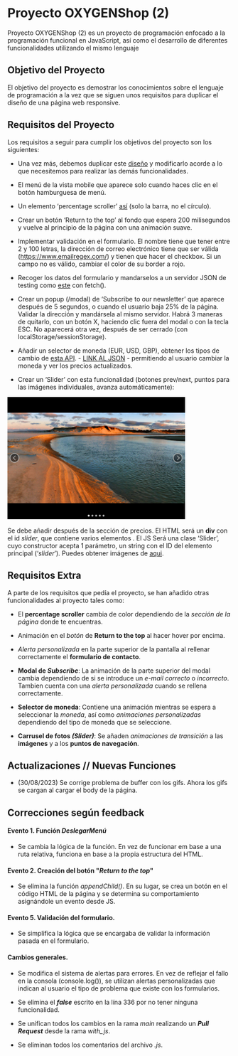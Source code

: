 # Proyecto OXYGENShop (2)

Proyecto OXYGENShop (2) es un proyecto de programación enfocado a la programación funcional en JavaScript, así como el desarrollo de diferentes funcionalidades utilizando el mismo lenguaje

## Objetivo del Proyecto

El objetivo del proyecto es demostrar los conocimientos sobre el lenguaje de programación a la vez que se siguen unos requisitos para duplicar el diseño de una página web responsive.

## Requisitos del Proyecto

Los requisitos a seguir para cumplir los objetivos del proyecto son los siguientes:

* Una vez más, debemos duplicar este [diseño](https://www.figma.com/file/n7pSj9KadTb6Pb6pmf10oT/OXYGEN-Shop?node-id=0%3A1) y modificarlo acorde a lo que necesitemos para realizar las demás funcionalidades.

* El menú de la vista mobile que aparece solo cuando haces clic en el botón hamburguesa de menú.

* Un elemento ‘percentage scroller’ [así](https://webdevtrick.com/wp-content/uploads/animated-scroll-percentage-show.mp4) (solo la barra, no el círculo).

* Crear un botón ‘Return to the top’ al fondo que espera 200 milisegundos y vuelve al principio de la página con una animación suave.

* Implementar validación en el formulario. El nombre tiene que tener entre 2 y 100 letras, la dirección de correo electrónico tiene que ser válida (https://www.emailregex.com/) y tienen que hacer el checkbox. Si un campo no es válido, cambiar el color de su border a rojo.

* Recoger los datos del formulario y mandarselos a un servidor JSON de testing como [este](https://jsonplaceholder.typicode.com/guide/) con fetch().

* Crear un popup (/modal) de ‘Subscribe to our newsletter’ que aparece después de 5 segundos, o cuando el usuario baja 25% de la página. Validar la dirección y mandársela al mismo servidor. Habrá 3 maneras de quitarlo, con un botón X, haciendo clic fuera del modal o con la tecla ESC. No aparecerá otra vez, después de ser cerrado (con localStorage/sessionStorage).

* Añadir un selector de moneda (EUR, USD, GBP), obtener los tipos de cambio de [esta API]( https://github.com/fawazahmed0/currency-api#readme). - [LINK AL JSON](https://cdn.jsdelivr.net/gh/fawazahmed0/currency-api@1/latest/currencies/eur.json) - permitiendo al usuario cambiar la moneda y ver los precios actualizados.

* Crear un ‘Slider’ con esta funcionalidad (botones prev/next, puntos para las imágenes individuales, avanza automáticamente):
<img src="resources/img/carrusel.png" alt="Carrusel de fotos" width="400px" height="auto">

Se debe añadir después de la sección de precios. El HTML será un **div** con el id *slider*, que contiene varios elementos <img />. El JS Será una clase ‘Slider’, cuyo constructor acepta 1 parámetro, un string con el ID del elemento principal (‘_slider_’). Puedes obtener imágenes de [aqui](https://librestock.com/). 


## Requisitos Extra

A parte de los requisitos que pedía el proyecto, se han añadido otras funcionalidades al proyecto tales como:

* El **percentage scroller** cambia de color dependiendo de la *sección de la página* donde te encuentras.

* Animación en el *botón* de **Return to the top** al hacer hover por encima.

* *Alerta personalizada* en la parte superior de la pantalla al rellenar correctamente el **formulario de contacto**.

* **Modal de *Subscribe***: La animación de la parte superior del modal cambia dependiendo de si se introduce un *e-mail correcto* o *incorrecto*. Tambien cuenta con una *alerta personalizada* cuando se rellena correctamente.

* **Selector de moneda**: Contiene una animación mientras se espera a seleccionar la *moneda*, así como *animaciones personalizadas* dependiendo del tipo de moneda que se seleccione.

* **Carrusel de fotos *(Slider)***: Se añaden *animaciones de transición* a las **imágenes** y a los **puntos de navegación**.


## Actualizaciones // Nuevas Funciones

* (30/08/2023) Se corrige problema de buffer con los gifs. Ahora los gifs se cargan al cargar el body de la página.

## Correcciones según feedback

#### Evento 1. Función _DeslegarMenú_

* Se cambia la lógica de la función. En vez de funcionar em base a una ruta relativa, funciona en base a la propia estructura del HTML.

#### Evento 2. Creación del botón "_Return to the top_"

* Se elimina la función _appendChild()_. En su lugar, se crea un botón en el código HTML de la página y se determina su comportamiento asignándole un evento desde JS.

#### Evento 5. Validación del formulario.

* Se simplifica la lógica que se encargaba de validar la información pasada en el formulario.

#### Cambios generales.

* Se modifica el sistema de alertas para errores. En vez de reflejar el fallo en la consola (console.log()), se utilizan alertas personalizadas que indican al usuario el tipo de problema que existe con los formularios.

* Se elimina el **_false_** escrito en la lína 336 por no tener ninguna funcionalidad.

* Se unifican todos los cambios en la rama _main_ realizando un __*Pull Request*__ desde la rama *with_js*.

* Se eliminan todos los comentarios del archivo _.js_.